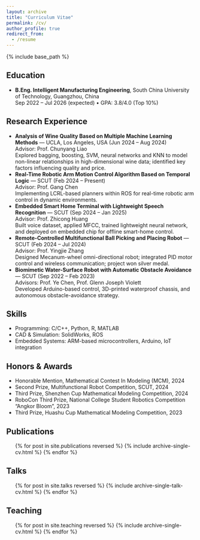 ```yaml
---
layout: archive
title: "Curriculum Vitae"
permalink: /cv/
author_profile: true
redirect_from:
  - /resume
---
```


{% include base_path %}

## Education
* **B.Eng. Intelligent Manufacturing Engineering**, South China University of Technology, Guangzhou, China  
  Sep 2022 – Jul 2026 (expected) • GPA: 3.8/4.0 (Top 10%)

## Research Experience
* **Analysis of Wine Quality Based on Multiple Machine Learning Methods** — UCLA, Los Angeles, USA (Jun 2024 – Aug 2024)  
  Advisor: Prof. Chunyang Liao  
  Explored bagging, boosting, SVM, neural networks and KNN to model non-linear relationships in high-dimensional wine data; identified key factors influencing quality and price.
* **Real-Time Robotic Arm Motion Control Algorithm Based on Temporal Logic** — SCUT (Feb 2024 – Present)  
  Advisor: Prof. Gang Chen  
  Implementing LCRL-based planners within ROS for real-time robotic arm control in dynamic environments.
* **Embedded Smart Home Terminal with Lightweight Speech Recognition** — SCUT (Sep 2024 – Jan 2025)  
  Advisor: Prof. Zhicong Huang  
  Built voice dataset, applied MFCC, trained lightweight neural network, and deployed on embedded chip for offline smart-home control.
* **Remote-Controlled Multifunctional Ball Picking and Placing Robot** — SCUT (Feb 2024 – Jul 2024)  
  Advisor: Prof. Yingjie Zhang  
  Designed Mecanum-wheel omni-directional robot; integrated PID motor control and wireless communication; project won silver medal.
* **Biomimetic Water-Surface Robot with Automatic Obstacle Avoidance** — SCUT (Sep 2022 – Feb 2023)  
  Advisors: Prof. Ye Chen, Prof. Glenn Joseph Violett  
  Developed Arduino-based control, 3D-printed waterproof chassis, and autonomous obstacle-avoidance strategy.

## Skills
* Programming: C/C++, Python, R, MATLAB
* CAD & Simulation: SolidWorks, ROS
* Embedded Systems: ARM-based microcontrollers, Arduino, IoT integration

## Honors & Awards
* Honorable Mention, Mathematical Contest In Modeling (MCM), 2024
* Second Prize, Multifunctional Robot Competition, SCUT, 2024
* Third Prize, Shenzhen Cup Mathematical Modeling Competition, 2024
* RoboCon Third Prize, National College Student Robotics Competition “Angkor Bloom”, 2023
* Third Prize, Huashu Cup Mathematical Modeling Competition, 2023

## Publications
  <ul>{% for post in site.publications reversed %}
    {% include archive-single-cv.html %}
  {% endfor %}</ul>

## Talks
  <ul>{% for post in site.talks reversed %}
    {% include archive-single-talk-cv.html  %}
  {% endfor %}</ul>

## Teaching
  <ul>{% for post in site.teaching reversed %}
    {% include archive-single-cv.html %}
  {% endfor %}</ul>
